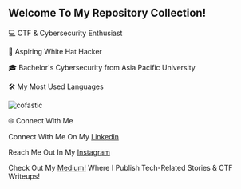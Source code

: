 ## Welcome To My Repository Collection! 
💻 CTF & Cybersecurity Enthusiast

🤞  Aspiring White Hat Hacker

🎓 Bachelor's Cybersecurity from Asia Pacific University

🛠️ My Most Used Languages
<p align="left"> <img src="https://github-readme-stats.vercel.app/api/top-langs/?username=cofastic&theme=vue-dark&show_icons=true&hide_border=true&layout=compact" alt="cofastic" />

  🌐 Connect With Me

Connect With Me On My [Linkedin](https://www.linkedin.com/in/erichendryani/)

Reach Me Out In My [Instagram ](https://www.instagram.com/erichdryn/) 

Check Out My [Medium!](https://medium.com/@erichdryn) Where I Publish Tech-Related Stories & CTF Writeups!

